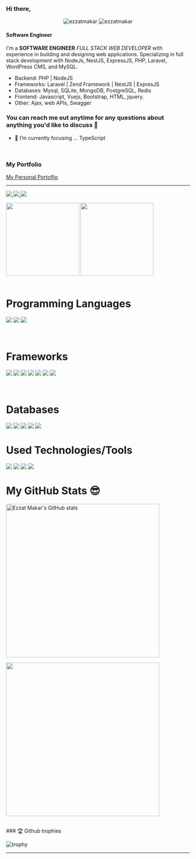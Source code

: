 ### Hi there,

<div align="center">
<img src="https://komarev.com/ghpvc/?username=ezzatmakar&label=Views&color=blue&style=plastic" alt="ezzatmakar" />
<img src="https://komarev.com/ghpvc/?username=ezzatmakar&label=Repos&color=green&style=plastic" alt="ezzatmakar" />
</div>

#### **Software Engineer**

I'm a **SOFTWARE ENGINEER** _FULL STACK WEB DEVELOPER_ with experience in building and designing web applications.
Specializing in full stack development with NodeJs, NestJS, ExpressJS, PHP, Laravel, WordPress CMS, and MySQL. 

* Backend: PHP | NodeJS
* Frameworks: Laravel | Zend Framework | NestJS | ExpresJS
* Databases: Mysql, SQLite, MongoDB, PostgreSQL, Redis
* Frontend: Javascript, Vuejs, Bootstrap, HTML, jquery.
* Other: Ajax, web APIs, Swagger

### You can reach me out anytime for any questions about anything you'd like to discuss 🤝

- 🌱 I’m currently focusing ... TypeScript

<br>

### My Portfolio
<a href ="https://ezzatmakar.vercel.app">
  My Personal Portoflio
</a>
<br>
<hr>
<p>
  <a href ="https://www.linkedin.com/in/ezzat-makar/">
  <img src="https://img.shields.io/badge/-LinkedIN-0A66C2?style=for-the-badge&logo=LinkedIn&logoColor=white"/>
  </a>
  <a href ="https://www.facebook.com/ezzatmakar93/">
  <img src="https://img.shields.io/badge/-Facebook-1877F2?style=for-the-badge&logo=Facebook&logoColor=white"/>
  </a>
  <a href ="https://twitter.com/zizo_makar">
  <img src="https://img.shields.io/badge/-Twitter-1DA1F2?style=for-the-badge&logo=Twitter&logoColor=white"/>
  </a>
</p>

<div align="center>
<a href="https://github.com/ezzatmakar">
<img height="200" src="https://github-readme-stats.vercel.app/api?username=ezzatmakar&count_private=true&show_icons=true&theme=nightowl&include_all_commits=true&langs_count=7"/></a>
<a href="https://github.com/ezzatmakar">
<img height="200" src="https://github-readme-stats.vercel.app/api/top-langs/?username=ezzatmakar&theme=light&hide_langs_below=1" />
</a>

</div>

<br>

# Programming Languages

<div>
<img src="https://img.shields.io/badge/typescript%20-%23007ACC.svg?&style=for-the-badge&logo=typescript&logoColor=white"/>
<img src="https://img.shields.io/badge/php-%23777BB4.svg?&style=for-the-badge&logo=php&logoColor=white"/>
<img src="https://img.shields.io/badge/javascript%20-%23323330.svg?&style=for-the-badge&logo=javascript&logoColor=%23F7DF1E"/>
</div>

<br>
<br>

# Frameworks

<div>
  <img src="https://img.shields.io/badge/nestjs-%23E0234E.svg?style=for-the-badge&logo=nestjs&logoColor=white"/>
  <img src="https://img.shields.io/badge/-Laravel-FF2D20?style=for-the-badge&logo=Laravel&logoColor=white"/>
  <img src="https://img.shields.io/badge/Node.js-43853D?style=for-the-badge&logo=node.js&logoColor=white"/>
  <img src="https://img.shields.io/badge/Express.js-404D59?style=for-the-badge"/>
  <img src="https://img.shields.io/badge/-Vue.js-4FC08D?style=for-the-badge&logo=Vue.js&logoColor=white"/>
  <img src="https://img.shields.io/badge/React-20232A?style=for-the-badge&logo=react&logoColor=61DAFB" />
  <img src="https://img.shields.io/badge/-wordpress-2773aa?style=for-the-badge&logo=wordpress&logoColor=white"/>
</div>


<br>
<br>

# Databases

<div>
  <img src="https://img.shields.io/badge/mysql-%2300f.svg?&style=for-the-badge&logo=mysql&logoColor=white"/>
  <img src ="https://img.shields.io/badge/sqlite-%2307405e.svg?&style=for-the-badge&logo=sqlite&logoColor=white"/>
  <img src="https://img.shields.io/badge/MongoDB-4EA94B?style=for-the-badge&logo=mongodb&logoColor=white"/>
  <img src="https://img.shields.io/badge/PostgreSQL-316192?style=for-the-badge&logo=postgresql&logoColor=white" />
  <img src="https://img.shields.io/badge/redis-%23DD0031.svg?&style=for-the-badge&logo=redis&logoColor=white" />
</div>

# Used Technologies/Tools

<div>

 <img src="https://img.shields.io/badge/-Vs%20Code-007ACC?style=for-the-badge&logo=Visual-Studio-Code&logoColor=whitej"/>
 <img src="https://img.shields.io/badge/-Sublime%20Text-FF9800?style=for-the-badge&logo=Sublime-Text&logoColor=black"/>
 <img src="https://img.shields.io/badge/-Object%20Oriented%20Programming-blue?style=for-the-badge&logo=azure-functions&logoColor=white"/>

 <img src="https://img.shields.io/badge/-Data%20structures%20%26%20Algorithms-CB2E6D?logo=azure-pipelines&style=for-the-badge&logoColor=white"/>

</div>

# My GitHub Stats 😎
<p aligh="left"> <a href="http://www.github.com/ezzatmakar"><img
            src="https://github-readme-stats.vercel.app/api?username=ezzatmakar&show_icons=true&hide=&count_private=true&title_color=0891b2&text_color=ffffff&icon_color=0891b2&bg_color=1c1917&hide_border=true&show_icons=true"
            alt="Ezzat Makar's GitHub stats" width="420px" /></a></p>

<p aligh="right"><a href="http://www.github.com/ezzatmakar" ><img src="https://github-readme-streak-stats.herokuapp.com/?user=ezzatmakar&stroke=ffffff&background=1c1917&ring=0891b2&fire=0891b2&currStreakNum=ffffff&currStreakLabel=0891b2&sideNums=ffffff&sideLabels=ffffff&dates=ffffff&hide_border=true"
            width="420px" /></a></p>


<br>
### 🏆 Github trophies

<p>
 
![trophy](https://github-profile-trophy.vercel.app/?username=ezzatmakar&margin-w=15theme=dark)
    
</p>

<hr>
